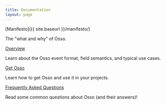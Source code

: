 ```yaml
---
title: Documentation
layout: page
---
```


[Manifesto]({{ site.baseurl }}/manifesto/)

The "what and why" of Osso.

[Overview](overview.html)

Learn about the Osso event format, field semantics, and typical use cases.

[Get Osso](get-osso.html)

Learn how to get Osso and use it in your projects.

[Frequently Asked Questions](faq.html)

Read some common questions about Osso (and their answers)!
